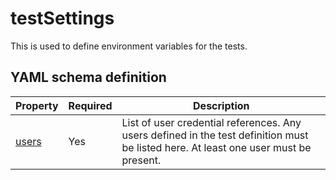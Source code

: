 # testSettings

This is used to define environment variables for the tests.

## YAML schema definition

| Property | Required | Description |
| -- | -- | -- |
| [users](./Users.md) | Yes | List of user credential references. Any users defined in the test definition must be listed here. At least one user must be present.